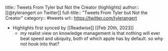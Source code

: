 title:: Tweets From Tyler but Not the Creator (highlights)
author:: [[@tylerangert on Twitter]]
full-title:: "Tweets From Tyler but Not the Creator"
category:: #tweets
url:: https://twitter.com/tylerangert

- Highlights first synced by [[Readwise]] [[Feb 20th, 2023]]
	- my realist view on knowledge management is that nothing will ever beat speed and ubiquity, both of which apple has by default. so why not hook into that?